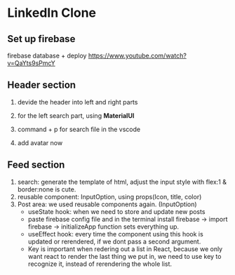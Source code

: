 # LinkedIn Clone

## Set up firebase

firebase database + deploy
https://www.youtube.com/watch?v=QaYts9sPmcY

## Header section

1. devide the header into left and right parts
2. for the left search part, using <b>MaterialUI</b>
3. command + p for search file in the vscode

4. add avatar now

## Feed section

1. search: generate the template of html, adjust the input style with flex:1 & border:none is cute.
2. reusable component: InputOption, using props(Icon, title, color)
   <img src="">
3. Post area:
   we used reusable components again. (InputOption)
   - useState hook: when we need to store and update new posts
   - paste firebase config file and in the terminal install firebase -> import firebase -> initializeApp function sets everything up.
   - useEffect hook: every time the component using this hook is updated or rerendered, if we dont pass a second argument.
   - Key is important when redering out a list in React, because we only want react to render the last thing we put in, we need to use key to recognize it, instead of rerendering the whole list.
